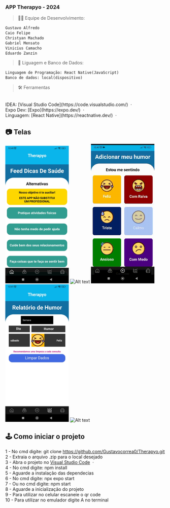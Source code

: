### APP Therapyo - 2024

> 👨‍💻 Equipe de Desenvolvimento:

    Gustavo Alfredo
    Caio Felipe
    Christyan Machado
    Gabriel Mensato
    Vinicius Camacho
    Eduardo Zanzin

> 🔨 Liguagem e Banco de Dados:

    Linguagem de Programação: React Native(JavaScript)
    Banco de dados: local(dispositivo)

> 🛠️ Ferramentas
<br>
IDEA: [Visual Studio Code](https://code.visualstudio.com/) &nbsp;&middot;&nbsp; <br>
Expo Dev: [Expo](https://expo.dev/) &nbsp;&middot;&nbsp; <br>
Linguagem: [React Native](https://reactnative.dev/) &nbsp;&middot;&nbsp; <br>

## 📷 Telas

<img src="./img-telas-therapyo/tela-1.jpeg" alt="Alt text" width="200"/> <img src="./img-telas-therapyo/tela-2.gif" alt="Alt text" width="200"/>
<img src="./img-telas-therapyo/tela-3.gif" alt="Alt text" width="200"/> <img src="./img-telas-therapyo/tela-4.jpeg" alt="Alt text" width="200"/> <img src="./img-telas-therapyo/tela-5.gif" alt="Alt text" width="200"/>

## 🕹️ Como iniciar o projeto

1 - No cmd digite: git clone https://github.com/Gustavocorrea0/Therapyo.git<br>
2 - Extraia o arquivo .zip para o local desejado<br>
3 - Abra o projeto no [Visual Studio Code](https://code.visualstudio.com/) &nbsp;&middot;&nbsp;<br>
4 - No cmd digite: npm install<br>
5 - Aguarde a instalação das dependecias<br>
6 - No cmd digite: npx expo start<br>
7 - Ou no cmd digite: npm start<br>
8 - Aguarde a inicialização do projeto<br>
9 - Para utilizar no celular escaneie o qr code<br>
10 - Para utilizar no emulador digite A no terminal<br>

